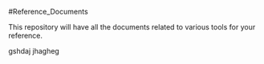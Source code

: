 #Reference_Documents

This repository will have all the documents related to various tools for your reference.

gshdaj
jhagheg

